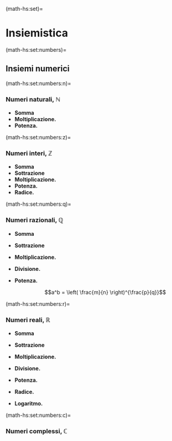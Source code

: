 (math-hs:set)=
# Insiemistica

(math-hs:set:numbers)=
## Insiemi numerici

(math-hs:set:numbers:n)=
### Numeri naturali, $\mathbb{N}$
- **Somma**
- **Moltiplicazione.**
- **Potenza.**

(math-hs:set:numbers:z)=
### Numeri interi, $\mathbb{Z}$
- **Somma**
- **Sottrazione**
- **Moltiplicazione.**
- **Potenza.**
- **Radice.**

(math-hs:set:numbers:q)=
### Numeri razionali, $\mathbb{Q}$
- **Somma**
- **Sottrazione**
- **Moltiplicazione.**
- **Divisione.**
- **Potenza.** 
  
  $$a^b = \left( \frac{m}{n} \right)^{\frac{p}{q}}$$

(math-hs:set:numbers:r)=
### Numeri reali, $\mathbb{R}$
- **Somma**
- **Sottrazione**
- **Moltiplicazione.**
- **Divisione.**
- **Potenza.**

- **Radice.**
- **Logaritmo.**

(math-hs:set:numbers:c)=
### Numeri complessi, $\mathbb{C}$


